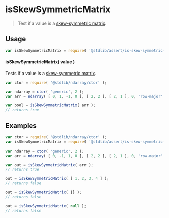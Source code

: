 <!--

@license Apache-2.0

Copyright (c) 2018 The Stdlib Authors.

Licensed under the Apache License, Version 2.0 (the "License");
you may not use this file except in compliance with the License.
You may obtain a copy of the License at

   http://www.apache.org/licenses/LICENSE-2.0

Unless required by applicable law or agreed to in writing, software
distributed under the License is distributed on an "AS IS" BASIS,
WITHOUT WARRANTIES OR CONDITIONS OF ANY KIND, either express or implied.
See the License for the specific language governing permissions and
limitations under the License.

-->

# isSkewSymmetricMatrix

> Test if a value is a [skew-symmetric matrix][skew-symmetric-matrix].

<section class="usage">

## Usage

```javascript
var isSkewSymmetricMatrix = require( '@stdlib/assert/is-skew-symmetric-matrix' );
```

#### isSkewSymmetricMatrix( value )

Tests if a value is a [skew-symmetric matrix][skew-symmetric-matrix].

```javascript
var ctor = require( '@stdlib/ndarray/ctor' );

var ndarray = ctor( 'generic', 2 );
var arr = ndarray( [ 0, 1, -1, 0 ], [ 2, 2 ], [ 2, 1 ], 0, 'row-major' );

var bool = isSkewSymmetricMatrix( arr );
// returns true
```

</section>

<!-- /.usage -->

<section class="examples">

## Examples

<!-- eslint no-undef: "error" -->

```javascript
var ctor = require( '@stdlib/ndarray/ctor' );
var isSkewSymmetricMatrix = require( '@stdlib/assert/is-skew-symmetric-matrix' );

var ndarray = ctor( 'generic', 2 );
var arr = ndarray( [ 0, -1, 1, 0 ], [ 2, 2 ], [ 2, 1 ], 0, 'row-major' );

var out = isSkewSymmetricMatrix( arr );
// returns true

out = isSkewSymmetricMatrix( [ 1, 2, 3, 4 ] );
// returns false

out = isSkewSymmetricMatrix( {} );
// returns false

out = isSkewSymmetricMatrix( null );
// returns false
```

</section>

<!-- /.examples -->

<section class="links">

[skew-symmetric-matrix]: https://en.wikipedia.org/wiki/Skew-symmetric_matrix

</section>

<!-- /.links -->
